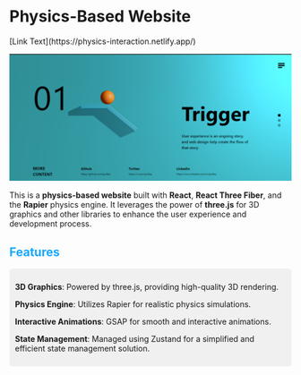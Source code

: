 <h1>Physics-Based Website</h1>
[Link Text](https://physics-interaction.netlify.app/)

![Screenshot of the Website](public/screeshot.PNG)

<p>This is a <strong>physics-based website</strong> built with <strong>React</strong>, <strong>React Three Fiber</strong>, and the <strong>Rapier</strong> physics engine. It leverages the power of <strong>three.js</strong> for 3D graphics and other libraries to enhance the user experience and development process.</p>
<h2 style="color: #17a8ff;">Features</h2>
<div style="background-color: #f0f0f0; padding: 10px; border-radius: 5px;">
  <p><strong>3D Graphics</strong>: Powered by three.js, providing high-quality 3D rendering.</p>
  <p><strong>Physics Engine</strong>: Utilizes Rapier for realistic physics simulations.</p>
  <p><strong>Interactive Animations</strong>: GSAP for smooth and interactive animations.</p>
  <p><strong>State Management</strong>: Managed using Zustand for a simplified and efficient state management solution.</p>
</div>
